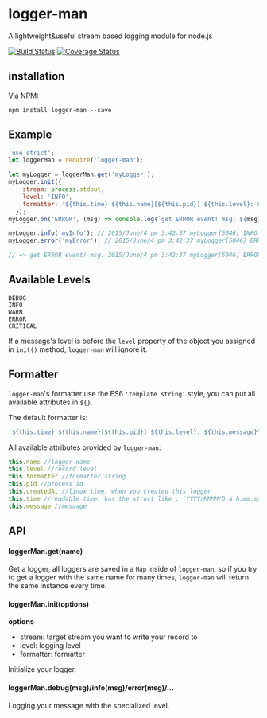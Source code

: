 # logger-man
A lightweight&amp;useful stream based logging module for node.js

[![Build Status](https://travis-ci.org/DavidCai1993/logger-man.svg?branch=master)](https://travis-ci.org/DavidCai1993/logger-man)
[![Coverage Status](https://coveralls.io/repos/DavidCai1993/logger-man/badge.svg?branch=master)](https://coveralls.io/r/DavidCai1993/logger-man?branch=master)

## installation
Via NPM:
```SHELL
npm install logger-man --save
```

## Example
```js
'use strict';
let loggerMan = require('logger-man');

let myLogger = loggerMan.get('myLogger');
myLogger.init({
    stream: process.stdout,
    level: 'INFO',
    formatter: '${this.time} ${this.name}[${this.pid}] ${this.level}: ${this.message}\n'
  });
myLogger.on('ERROR', (msg) => console.log(`get ERROR event! msg: ${msg}`));

myLogger.info('myInfo'); // 2015/June/4 pm 3:42:37 myLogger[5046] INFO: myInfo
myLogger.error('myError'); // 2015/June/4 pm 3:42:37 myLogger[5046] ERROR: myError

// => get ERROR event! msg: 2015/June/4 pm 3:42:37 myLogger[5046] ERROR: myError
```

## Available Levels
```SHELL
DEBUG
INFO
WARN
ERROR
CRITICAL
```
If a message's level is before the `level` property of the object you assigned in `init()` method, `logger-man` will ignore it.

## Formatter
`logger-man`'s formatter use the ES6 `'template string'` style, you can put all available attributes in `${}`.

The default formatter is:
```js
'${this.time} ${this.name}[${this.pid}] ${this.level}: ${this.message}\n'
```

All available attributes provided by `logger-man`:
```js
this.name //logger name
this.level //record level
this.formatter //formatter string
this.pid //process id
this.createdAt //linux time, when you created this logger
this.time //readable time, has the struct like : `YYYY/MMMM/D a h:mm:ss`
this.message //mesaage
```

## API

#### loggerMan.get(name)
Get a logger, all loggers are saved in a `Map` inside of `logger-man`, so if you try to get a logger with the same name for many times,
`logger-man` will return the same instance every time.

#### loggerMan.init(options)
__options__
* stream: target stream you want to write your record to
* level: logging level
* formatter: formatter

Initialize your logger.

#### loggerMan.debug(msg)/info(msg)/error(msg)/...
Logging your message with the specialized level.






